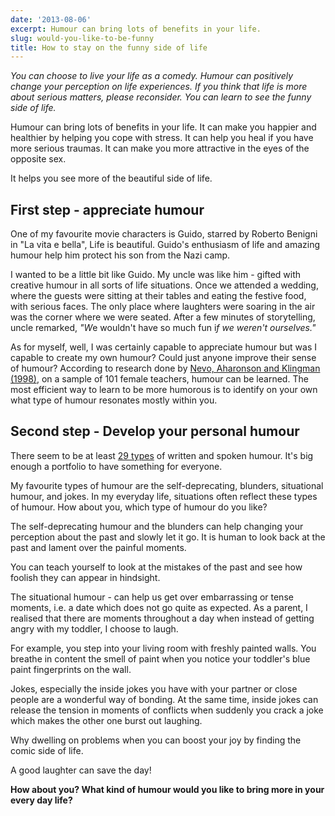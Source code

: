 ```yaml
---
date: '2013-08-06'
excerpt: Humour can bring lots of benefits in your life.
slug: would-you-like-to-be-funny
title: How to stay on the funny side of life
---
```


*You can choose to live your life as a comedy. Humour can positively change your perception on life experiences. If you think that life is more about serious matters, please reconsider. You can learn to see the funny side of life.*

Humour can bring lots of benefits in your life. It can make you happier and healthier by helping you cope with stress. It can help you heal if you have more serious traumas. It can make you more attractive in the eyes of the opposite sex.

It helps you see more of the beautiful side of life.

## First step - appreciate humour

One of my favourite movie characters is Guido, starred by Roberto Benigni in "La vita e bella", Life is beautiful. Guido's enthusiasm of life and amazing humour help him protect his son from the Nazi camp.

I wanted to be a little bit like Guido. My uncle was like him - gifted with creative humour in all sorts of life situations. Once we attended a wedding, where the guests were sitting at their tables and eating the festive food, with serious faces. The only place where laughters were soaring in the air was the corner where we were seated. After a few minutes of storytelling, uncle remarked, *"W*e wouldn't have so much fun i*f we weren't ourselves."*

As for myself, well, I was certainly capable to appreciate humour but was I capable to create my own humour? Could just anyone improve their sense of humour?
According to research done by [Nevo, Aharonson and Klingman (1998)](http://www.google.ro/books?hl=ro&lr=&id=v7e68zFtmRsC&oi=fnd&pg=PA385&dq=Nevo,+O.,+Aharonson,+H.,+%26+Klingman,+A.+(1998).+The+development+and+evaluation+of+a+systematic+program+for+improving+sense+of+humor.&ots=bSb5_FwRbt&sig=W_gbhSCdbvPRV4qJy6EoJWpGbM0&redir_esc=y#v=onepage&q&f=false), on a sample of 101 female teachers, humour can be learned. The most efficient way to learn to be more humorous is to identify on your own what type of humour resonates mostly within you.

## Second step - Develop your personal humour

There seem to be at least [29 types](http://library.thinkquest.org/J002267F/types_of_humor.htm) of written and spoken humour. It's big enough a portfolio to have something for everyone.

My favourite types of humour are the self-deprecating, blunders, situational humour, and jokes. In my everyday life, situations often reflect these types of humour. How about you, which type of humour do you like?

The self-deprecating humour and the blunders can help changing your perception about the past and slowly let it go. It is human to look back at the past and lament over the painful moments.

You can teach yourself to look at the mistakes of the past and see how foolish they can appear in hindsight.

The situational humour - can help us get over embarrassing or tense moments, i.e. a date which does not go quite as expected. As a parent, I realised that there are moments throughout a day when instead of getting angry with my toddler, I choose to laugh.

For example, you step into your living room with freshly painted walls. You breathe in content the smell of paint when you notice your toddler's blue paint fingerprints on the wall.

Jokes, especially the inside jokes you have with your partner or close people are a wonderful way of bonding. At the same time, inside jokes can release the tension in moments of conflicts when suddenly you crack a joke which makes the other one burst out laughing.

Why dwelling on problems when you can boost your joy by finding the comic side of life.

A good laughter can save the day!

**How about you? What kind of humour would you like to bring more in your every day life?**
